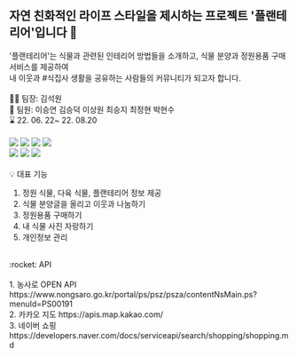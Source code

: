 ## 자연 친화적인 라이프 스타일을 제시하는 프로젝트 '플랜테리어'입니다 :herb:
'플랜테리어'는 식물과 관련된 인테리어 방법들을 소개하고, 식물 분양과 정원용품 구매 서비스를 제공하여
<br/>
내 이웃과 #식집사 생활을 공유하는 사람들의 커뮤니티가 되고자 합니다.
<br/>
<br/>
🙋‍♀️ 팀장: 김석원
<br/>
:information_desk_person: 팀원: 이승연 김승덕 이상원 최승지 최정현 박현수
<br/>
:hourglass: 22. 06. 22~ 22. 08.20
<br/>
<br/>
<img src="https://img.shields.io/badge/Java-red?style=flat-square&logoColor=white"/>
<img src="https://img.shields.io/badge/HTML5-E34F26?style=flat-square&logo=HTML5&logoColor=white"/></a>
<img src="https://img.shields.io/badge/CSS3-1572B6?style=flat-square&logo=CSS3&logoColor=white"/></a>
<img src="https://img.shields.io/badge/JavaScript-F7DF1E?style=flat-square&logo=JavaScript&logoColor=white"/></a>
<br/>
<img src="https://img.shields.io/badge/Tomcat-F8DC75?style=flat-square&logo=Apache Tomcat&logoColor=white"/>
<img src="https://img.shields.io/badge/Oracle-F80000?style=flat-square&logo=Oracle&logoColor=white"/>
<img src="https://img.shields.io/badge/Bootstrap-7952B3?style=flat-square&logo=Bootstrap&logoColor=white"/>
<br/>
<br/>
:bulb: 대표 기능
<br/>
1. 정원 식물, 다육 식물, 플랜테리어 정보 제공
2. 식물 분양글을 올리고 이웃과 나눔하기
3. 정원용품 구매하기
4. 내 식물 사진 자랑하기
5. 개인정보 관리
<br/>
:rocket: API
<br/>
<br/>
1. 농사로 OPEN API https://www.nongsaro.go.kr/portal/ps/psz/psza/contentNsMain.ps?menuId=PS00191
<br/>
2. 카카오 지도 https://apis.map.kakao.com/
<br/>
3. 네이버 쇼핑 https://developers.naver.com/docs/serviceapi/search/shopping/shopping.md


